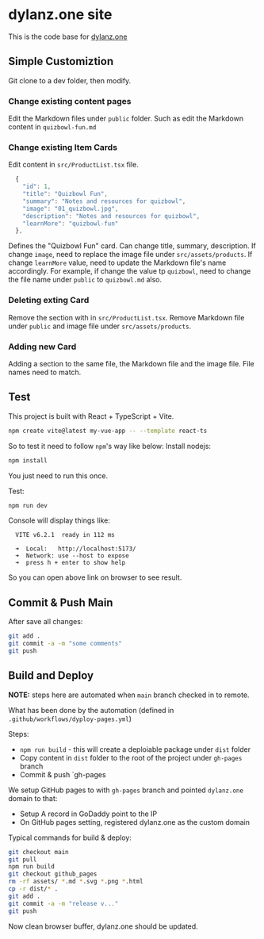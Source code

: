 # dylanz.one site

This is the code base for [dylanz.one](https://dylanz.one)

## Simple Customiztion

Git clone to a dev folder, then modify.

### Change existing content pages
Edit the Markdown files under `public` folder. Such as edit the Markdown content in `quizbowl-fun.md`

### Change existing Item Cards
Edit content in `src/ProductList.tsx` file. 
```js
  {
    "id": 1,
    "title": "Quizbowl Fun",
    "summary": "Notes and resources for quizbowl",
    "image": "01_quizbowl.jpg",
    "description": "Notes and resources for quizbowl",
    "learnMore": "quizbowl-fun"
  },
``` 
Defines the "Quizbowl Fun" card. Can change title, summary, description. 
If change `image`, need to replace the image file under `src/assets/products`. 
If change `learnMore` value, need to update the Markdown file's name accordingly. For example, if change the value tp `quizbowl`, 
need to change the file name under `public` to `quizbowl.md` also.

### Deleting exting Card
Remove the section with in `src/ProductList.tsx`. Remove Markdown file under `public` and image file under `src/assets/products`.

### Adding new Card
Adding a section to the same file, the Markdown file and the image file. File names need to match.

## Test

This project is built with React + TypeScript + Vite.
```bash
npm create vite@latest my-vue-app -- --template react-ts
```

So to test it need to follow `npm`'s way like below:
Install nodejs:
```bash
npm install
```
You just need to run this once.

Test:
```bash
npm run dev
```
Console will display things like:
```
  VITE v6.2.1  ready in 112 ms

  ➜  Local:   http://localhost:5173/
  ➜  Network: use --host to expose
  ➜  press h + enter to show help
```
So you can open above link on browser to see result.

## Commit & Push Main
After save all changes:

```bash
git add .
git commit -a -m "some comments"
git push
```

## Build and Deploy 

**NOTE:** steps here are automated when `main` branch checked in to remote.

What has been done by the automation (defined in `.github/workflows/dyploy-pages.yml`)

Steps:

- `npm run build` - this will create a deploiable package under `dist` folder
- Copy content in `dist` folder to the root of the project under `gh-pages` branch
- Commit & push `gh-pages 

We setup GitHub pages to with `gh-pages` branch and pointed `dylanz.one` domain to that:

- Setup A record in GoDaddy point to the IP 
- On GitHub pages setting, registered dylanz.one as the custom domain 

Typical commands for build & deploy:
```bash
git checkout main
git pull
npm run build
git checkout github_pages
rm -rf assets/ *.md *.svg *.png *.html
cp -r dist/* .
git add .
git commit -a -m "release v..."
git push
```

Now clean browser buffer, dylanz.one should be updated.
